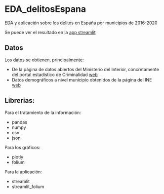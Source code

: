 # EDA_delitosEspana
EDA y aplicación sobre los delitos en España por municipios de 2016-2020

Se puede ver el resultado en la [app streamlit](https://share.streamlit.io/javapagar/eda_delitosespana/main/src/streamlit_app.py)
## Datos
Los datos se obtienen, principalmente:
* De la página de datos abiertos del Ministerio del Interior, concretamente del portal estadístico de Criminalidad [web](https://estadisticasdecriminalidad.ses.mir.es/publico/portalestadistico/portal/balances.html)
* Datos demográficos a nivel municipio obtenidos de la página del INE [web](https://www.ine.es/dynt3/inebase/es/index.htm?padre=517&capsel=525)

## Librerias:
Para el tratamiento de la información:
  * pandas
  * numpy
  * csv
  * json

Para los gráficos:
  * plotly
  * folium
 
 Para la aplicación:
  * streamlit
  * streamlit_folium
